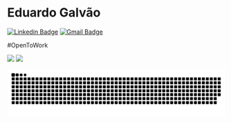# Eduardo Galvão

[![Linkedin Badge](https://img.shields.io/badge/-Eduardo%20Galvão-38BDAE?style=flat-square&logo=Linkedin&logoColor=white&link=https://www.linkedin.com/in/galvao-eduardo/)](https://www.linkedin.com/in/galvao-eduardo/)  [![Gmail Badge](https://img.shields.io/badge/-edu.tads@outlook.com-38BDAE?style=flat-square&logo=Gmail&logoColor=white&link=mailto:edu.tads@outlook.com)](mailto:edu.tads@outlook.com)

 #OpenToWork

 <img height="180em" src="https://github-readme-stats.vercel.app/api?username=srpulga&show_icons=true&theme=tokyonight&include_all_commits=true&count_private=true"/>
<img height="180em" src="https://github-readme-stats.vercel.app/api/top-langs/?username=srpulga&layout=compact&langs_count=7&theme=tokyonight"/>

  ![Snake animation](https://github.com/srpulga/srpulga/blob/output/github-contribution-grid-snake.svg)
